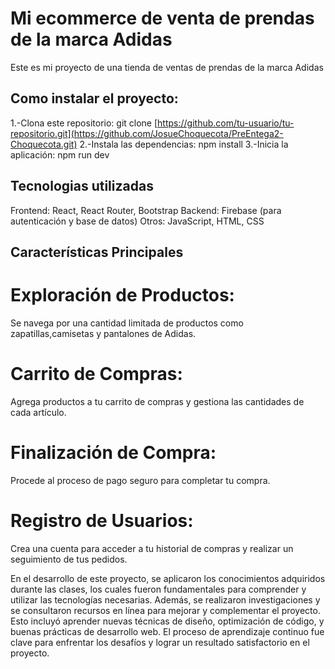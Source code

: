 # Mi ecommerce de venta de prendas de la marca Adidas

Este es mi proyecto de una tienda de ventas de prendas de la marca Adidas 


## Como instalar el proyecto:

1.-Clona este repositorio: git clone [https://github.com/tu-usuario/tu-repositorio.git](https://github.com/JosueChoquecota/PreEntega2-Choquecota.git)
2.-Instala las dependencias: npm install
3.-Inicia la aplicación: npm run dev

## Tecnologias utilizadas 
Frontend: React, React Router, Bootstrap
Backend: Firebase (para autenticación y base de datos)
Otros: JavaScript, HTML, CSS

## Características Principales 

# Exploración de Productos: 
Se navega por una cantidad limitada de productos como zapatillas,camisetas y pantalones de Adidas.
# Carrito de Compras: 
Agrega productos a tu carrito de compras y gestiona las cantidades de cada artículo.
# Finalización de Compra:
Procede al proceso de pago seguro para completar tu compra.
# Registro de Usuarios:
Crea una cuenta para acceder a tu historial de compras y realizar un seguimiento de tus pedidos.


En el desarrollo de este proyecto, se aplicaron los conocimientos adquiridos durante las clases, los cuales fueron fundamentales para comprender y utilizar las tecnologías necesarias. Además, se realizaron investigaciones y se consultaron recursos en línea para mejorar y complementar el proyecto. Esto incluyó aprender nuevas técnicas de diseño, optimización de código, y buenas prácticas de desarrollo web. El proceso de aprendizaje continuo fue clave para enfrentar los desafíos y lograr un resultado satisfactorio en el proyecto.
